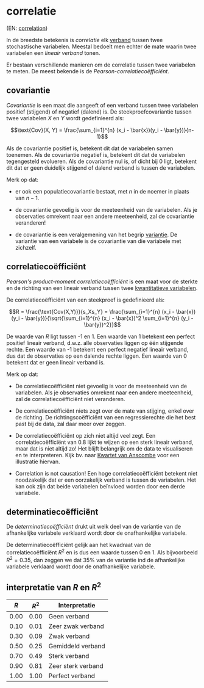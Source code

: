 # correlatie

(EN: [correlation](../en/correlation.md))

In de breedste betekenis is *correlatie* elk [verband](verband.md) tussen twee stochastische variabelen. Meestal bedoelt men echter de mate waarin twee variabelen een *lineair verband* tonen.

Er bestaan verschillende manieren om de correlatie tussen twee variabelen te meten. De meest bekende is de *Pearson-correlatiecoëfficiënt*.

## covariantie

*Covariantie* is een maat die aangeeft of een verband tussen twee variabelen positief (stijgend) of negatief (dalend) is. De steekproefcovariantie tussen twee variabelen $X$ en $Y$ wordt gedefinieerd als:

$$\text{Cov}(X, Y) = \frac{\sum_{i=1}^{n} (x_i - \bar{x})(y_i - \bar{y})}{n-1}$$

Als de covariantie positief is, betekent dit dat de variabelen samen toenemen. Als de covariantie negatief is, betekent dit dat de variabelen tegengesteld evolueren. Als de covariantie nul is, of dicht bij 0 ligt, betekent dit dat er geen duidelijk stijgend of dalend verband is tussen de variabelen.

Merk op dat:

- er ook een populatiecovariantie bestaat, met $n$ in de noemer in plaats van $n-1$.

- de covariantie gevoelig is voor de meeteenheid van de variabelen. Als je observaties omrekent naar een andere meeteenheid, zal de covariantie veranderen!

- de covariantie is een veralgemening van het begrip [variantie](variantie.md). De variantie van een variabele is de covariantie van die variabele met zichzelf.

## correlatiecoëfficiënt

*Pearson's product-moment correlatiecoëfficiënt* is een maat voor de sterkte en de richting van een lineair verband tussen twee [kwantitatieve variabelen](meetniveau.md#kwantitatieve-variabelen).

De correlatiecoëfficiënt van een steekproef is gedefinieerd als:

$$R = \frac{\text{Cov(X,Y)}}{s_Xs_Y} = \frac{\sum_{i=1}^{n} (x_i - \bar{x})(y_i - \bar{y})}{\sqrt{\sum_{i=1}^{n} (x_i - \bar{x})^2 \sum_{i=1}^{n} (y_i - \bar{y})^2}}$$

De waarde van $R$ ligt tussen -1 en 1. Een waarde van 1 betekent een perfect positief lineair verband, d.w.z. alle observaties liggen op één stijgende rechte. Een waarde van -1 betekent een perfect negatief lineair verband, dus dat de observaties op een dalende rechte liggen. Een waarde van 0 betekent dat er geen lineair verband is.

Merk op dat:

- De correlatiecoëfficiënt niet gevoelig is voor de meeteenheid van de variabelen. Als je observaties omrekent naar een andere meeteenheid, zal de correlatiecoëfficiënt niet veranderen.

- De correlatiecoëfficiënt niets zegt over de mate van stijging, enkel over de richting. De richtingscoëfficiënt van een regressierechte die het best past bij de data, zal daar meer over zeggen.

- De correlatiecoëfficiënt op zich niet altijd veel zegt. Een correlatiecoëfficiënt van 0.8 lijkt te wijzen op een sterk lineair verband, maar dat is niet altijd zo! Het blijft belangrijk om de data te visualiseren en te interpreteren. Kijk bv. naar [Kwartet van Anscombe](https://nl.wikipedia.org/wiki/Kwartet_van_Anscombe) voor een illustratie hiervan.

- Correlation is not causation! Een hoge correlatiecoëfficiënt betekent niet noodzakelijk dat er een oorzakelijk verband is tussen de variabelen. Het kan ook zijn dat beide variabelen beïnvloed worden door een derde variabele.

## determinatiecoëfficiënt

De *determinatiecoëfficiënt* drukt uit welk deel van de variantie van de afhankelijke variabele verklaard wordt door de onafhankelijke variabele.

De determinatiecoëfficiënt gelijk aan het kwadraat van de correlatiecoëfficiënt $R^2$ en is dus een waarde tussen 0 en 1. Als bijvoorbeeld $R^2 = 0.35$, dan zeggen we dat 35% van de variantie ind de afhankelijke variabele verklaard wordt door de onafhankelijke variabele.

## interpretatie van $R$ en $R^2$

| $R$  | $R^2$ | Interpretatie       |
| ---- | ----- | ------------------- |
| 0.00 | 0.00  | Geen verband        |
| 0.10 | 0.01  | Zeer zwak verband   |
| 0.30 | 0.09  | Zwak verband        |
| 0.50 | 0.25  | Gemiddeld verband   |
| 0.70 | 0.49  | Sterk verband       |
| 0.90 | 0.81  | Zeer sterk verband  |
| 1.00 | 1.00  | Perfect verband     |
